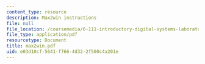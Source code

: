 ```yaml
---
content_type: resource
description: Max2win instructions
file: null
file_location: /coursemedia/6-111-introductory-digital-systems-laboratory-fall-2002/e03d10cf5641f7664d322f500c4a201e_max2win.pdf
file_type: application/pdf
resourcetype: Document
title: max2win.pdf
uid: e03d10cf-5641-f766-4d32-2f500c4a201e
---
```


